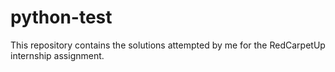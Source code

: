 # python-test

This repository contains the solutions attempted by me for the RedCarpetUp internship assignment. 
